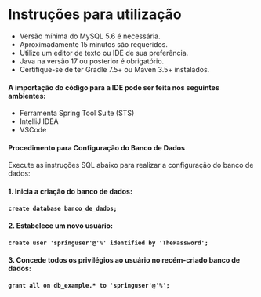 # Instruções para utilização
- Versão mínima do MySQL 5.6 é necessária.
- Aproximadamente 15 minutos são requeridos.
- Utilize um editor de texto ou IDE de sua preferência.
- Java na versão 17 ou posterior é obrigatório.
- Certifique-se de ter Gradle 7.5+ ou Maven 3.5+ instalados.

#### A importação do código para a IDE pode ser feita nos seguintes ambientes:

- Ferramenta Spring Tool Suite (STS)
- IntelliJ IDEA
- VSCode
#### Procedimento para Configuração do Banco de Dados
Execute as instruções SQL abaixo para realizar a configuração do banco de dados:

<h4> 1. Inicia a criação do banco de dados: <h4>

````
create database banco_de_dados;
````

<h4> 2. Estabelece um novo usuário: <h4>

````
create user 'springuser'@'%' identified by 'ThePassword';
````
<h4> 3. Concede todos os privilégios ao usuário no recém-criado banco de dados: <h4>

````
grant all on db_example.* to 'springuser'@'%'; 
````